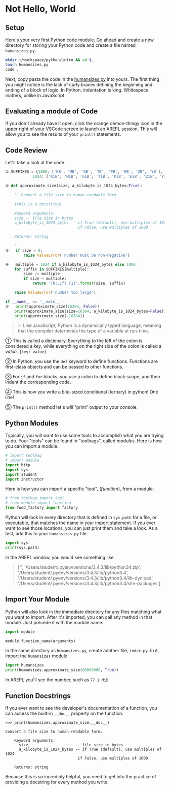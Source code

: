 # Not Hello, World

## Setup

Here's your very first Python code module. Go ahead and create a new directory for storing your Python code and create a file named `humansizes.py`.

```sh
mkdir ~/workspace/python/intro && cd $_
touch humansizes.py
code .
```

Next, copy pasta the code in the [humansizes.py](exercises/assets/humansizes.py) into yours. The first thing you might notice is the lack of curly braces defining the beginning and ending of a block of logic. In Python, indentation is king. Whitespace matters, unlike in JavaScript.

## Evaluating a module of Code

If you don't already have it open, click the orange demon-thingy icon in the upper right of your VSCode screen to launch an AREPL session. This will allow you to see the results of your `print()` statements.

## Code Review

Let's take a look at the code.

```python
① SUFFIXES = {1000: ['KB', 'MB', 'GB', 'TB', 'PB', 'EB', 'ZB', 'YB'],
            1024: ['KiB', 'MiB', 'GiB', 'TiB', 'PiB', 'EiB', 'ZiB', 'YiB']}

② def approximate_size(size, a_kilobyte_is_1024_bytes=True):

    '''Convert a file size to human-readable form.

    (this is a docstring)

    Keyword arguments:
    size -- file size in bytes
    a_kilobyte_is_1024_bytes -- if True (default), use multiples of 1024
                                if False, use multiples of 1000

    Returns: string

    '''
③   if size < 0:
        raise ValueError('number must be non-negative')

④   multiple = 1024 if a_kilobyte_is_1024_bytes else 1000
    for suffix in SUFFIXES[multiple]:
        size /= multiple
        if size < multiple:
            return '{0:.1f} {1}'.format(size, suffix)

    raise ValueError('number too large')

if __name__ == '__main__':
⑤   print(approximate_size(16384, False))
    print(approximate_size(size=16384, a_kilobyte_is_1024_bytes=False))
    print(approximate_size(-16384))
```

> ☞ Like JavaScript, Python is a dynamically typed language, meaning that the compiler determines the type of a variable at run-time.

① This is called a dictionary. Everything to the left of the colon is considered a _key_, while everything on the right side of the colon is called a _value_. `{key: value}`

② In Python, you use the `def` keyword to define functions. Functions are first-class objects and can be passed to other functions.

③ For `if` and `for` blocks, you use a colon to define block scope, and then indent the corresponding code.

④ This is how you write a bite-sized conditional (ternary) in python! One line!

⑤ The `print()` method let's will "print" output to your console.

## Python Modules

Typically, you will want to use some tools to accomplish what you are trying to do.
Your "tools" can be found in "toolbags", called _modules_. 
Here is how you can import a module.

```py
# import toolbag
# import module
import http
import sys
import student
import instructor
```

Here is how you can import a specific "tool", (_function_), from a module.

```py
# from toolbag import tool
# from module import function
from food_factory import factory
```

Python will look in every directory that is defined in `sys.path` for a file, or executable, that matches the name in your import statement. If you ever want to see those locations, you can just print them and take a look. As a test, add this to your `humansizes.py` file

```py
import sys
print(sys.path)
```
In the AREPL window, you would see something like
> ['', '/Users/student/.pyenv/versions/3.4.3/lib/python34.zip', '/Users/student/.pyenv/versions/3.4.3/lib/python3.4', '/Users/student/.pyenv/versions/3.4.3/lib/python3.4/lib-dynload', '/Users/student/.pyenv/versions/3.4.3/lib/python3.4/site-packages']

## Import Your Module

Python will also look in the immediate directory for any files matching what you want to import. After it's imported, you can call any method in that module. Just precede it with the module name.

```py
import module

module.function_name(arguments)
```

In the same directory as `humansizes.py`, create another file, `index.py`. In it, import the `humansizes` module

```py
import humansizes
print(humansizes.approximate_size(80808080, True))
```
In AREPL you'll see the number, such as `77.1 MiB`

## Function Docstrings

If you ever want to see the developer's documentation of a function, you can access the built-in `__doc__` property on the function.

```
>>> print(humansizes.approximate_size.__doc__)

Convert a file size to human-readable form.

    Keyword arguments:
      size                     -- file size in bytes
      a_kilobyte_is_1024_bytes -- if True (default), use multiples of 1024
                                if False, use multiples of 1000

    Returns: string
```

Because this is so incredibly helpful, you need to get into the practice of providing a docstring for every method you write.
